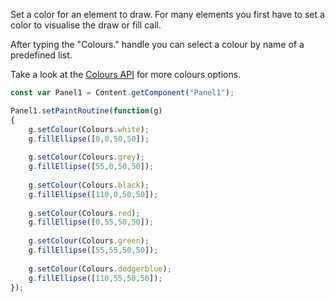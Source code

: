 


Set a color for an element to draw. For many elements you first have to set a color to visualise the draw or fill call. 

After typing the "Colours." handle you can select a colour by name of a predefined list.
 
Take a look at the [Colours API](/scripting/scripting-api/colours) for more colours options.

```javascript
const var Panel1 = Content.getComponent("Panel1");

Panel1.setPaintRoutine(function(g)
{	
	g.setColour(Colours.white);
	g.fillEllipse([0,0,50,50]);
	
	g.setColour(Colours.grey);
	g.fillEllipse([55,0,50,50]);
	
	g.setColour(Colours.black);
	g.fillEllipse([110,0,50,50]);
	
	g.setColour(Colours.red);
	g.fillEllipse([0,55,50,50]);
	
	g.setColour(Colours.green);
	g.fillEllipse([55,55,50,50]);
	
	g.setColour(Colours.dodgerblue);
	g.fillEllipse([110,55,50,50]);		
});
```